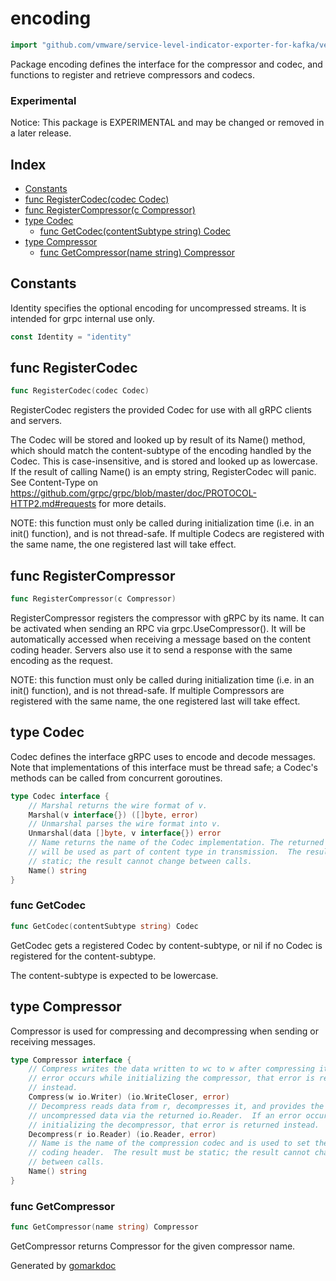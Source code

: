 <!-- Code generated by gomarkdoc. DO NOT EDIT -->

# encoding

```go
import "github.com/vmware/service-level-indicator-exporter-for-kafka/vendor/google.golang.org/grpc/encoding"
```

Package encoding defines the interface for the compressor and codec, and functions to register and retrieve compressors and codecs.

### Experimental

Notice: This package is EXPERIMENTAL and may be changed or removed in a later release.

## Index

- [Constants](<#constants>)
- [func RegisterCodec(codec Codec)](<#func-registercodec>)
- [func RegisterCompressor(c Compressor)](<#func-registercompressor>)
- [type Codec](<#type-codec>)
  - [func GetCodec(contentSubtype string) Codec](<#func-getcodec>)
- [type Compressor](<#type-compressor>)
  - [func GetCompressor(name string) Compressor](<#func-getcompressor>)


## Constants

Identity specifies the optional encoding for uncompressed streams. It is intended for grpc internal use only.

```go
const Identity = "identity"
```

## func RegisterCodec

```go
func RegisterCodec(codec Codec)
```

RegisterCodec registers the provided Codec for use with all gRPC clients and servers.

The Codec will be stored and looked up by result of its Name\(\) method, which should match the content\-subtype of the encoding handled by the Codec.  This is case\-insensitive, and is stored and looked up as lowercase.  If the result of calling Name\(\) is an empty string, RegisterCodec will panic. See Content\-Type on https://github.com/grpc/grpc/blob/master/doc/PROTOCOL-HTTP2.md#requests for more details.

NOTE: this function must only be called during initialization time \(i.e. in an init\(\) function\), and is not thread\-safe.  If multiple Codecs are registered with the same name, the one registered last will take effect.

## func RegisterCompressor

```go
func RegisterCompressor(c Compressor)
```

RegisterCompressor registers the compressor with gRPC by its name.  It can be activated when sending an RPC via grpc.UseCompressor\(\).  It will be automatically accessed when receiving a message based on the content coding header.  Servers also use it to send a response with the same encoding as the request.

NOTE: this function must only be called during initialization time \(i.e. in an init\(\) function\), and is not thread\-safe.  If multiple Compressors are registered with the same name, the one registered last will take effect.

## type Codec

Codec defines the interface gRPC uses to encode and decode messages.  Note that implementations of this interface must be thread safe; a Codec's methods can be called from concurrent goroutines.

```go
type Codec interface {
    // Marshal returns the wire format of v.
    Marshal(v interface{}) ([]byte, error)
    // Unmarshal parses the wire format into v.
    Unmarshal(data []byte, v interface{}) error
    // Name returns the name of the Codec implementation. The returned string
    // will be used as part of content type in transmission.  The result must be
    // static; the result cannot change between calls.
    Name() string
}
```

### func GetCodec

```go
func GetCodec(contentSubtype string) Codec
```

GetCodec gets a registered Codec by content\-subtype, or nil if no Codec is registered for the content\-subtype.

The content\-subtype is expected to be lowercase.

## type Compressor

Compressor is used for compressing and decompressing when sending or receiving messages.

```go
type Compressor interface {
    // Compress writes the data written to wc to w after compressing it.  If an
    // error occurs while initializing the compressor, that error is returned
    // instead.
    Compress(w io.Writer) (io.WriteCloser, error)
    // Decompress reads data from r, decompresses it, and provides the
    // uncompressed data via the returned io.Reader.  If an error occurs while
    // initializing the decompressor, that error is returned instead.
    Decompress(r io.Reader) (io.Reader, error)
    // Name is the name of the compression codec and is used to set the content
    // coding header.  The result must be static; the result cannot change
    // between calls.
    Name() string
}
```

### func GetCompressor

```go
func GetCompressor(name string) Compressor
```

GetCompressor returns Compressor for the given compressor name.



Generated by [gomarkdoc](<https://github.com/princjef/gomarkdoc>)

